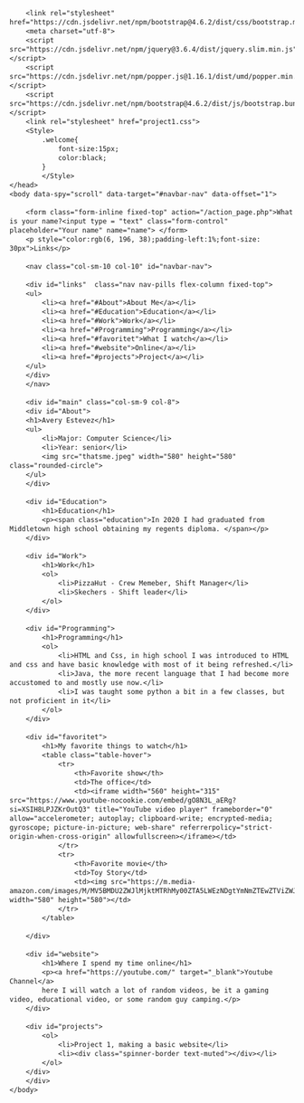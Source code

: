 <html>
    <head>

        <link rel="stylesheet" href="https://cdn.jsdelivr.net/npm/bootstrap@4.6.2/dist/css/bootstrap.min.css">
        <meta charset="utf-8">
        <script src="https://cdn.jsdelivr.net/npm/jquery@3.6.4/dist/jquery.slim.min.js"></script>
        <script src="https://cdn.jsdelivr.net/npm/popper.js@1.16.1/dist/umd/popper.min.js"></script>
        <script src="https://cdn.jsdelivr.net/npm/bootstrap@4.6.2/dist/js/bootstrap.bundle.min.js"></script>
        <link rel="stylesheet" href="project1.css">
        <Style>
            .welcome{
                font-size:15px;
                color:black;
            }
            </Style>
    </head>
    <body data-spy="scroll" data-target="#navbar-nav" data-offset="1">

        <form class="form-inline fixed-top" action="/action_page.php">What is your name?<input type = "text" class="form-control" placeholder="Your name" name="name"> </form>
        <p style="color:rgb(6, 196, 38);padding-left:1%;font-size: 30px">Links</p>
       
        <nav class="col-sm-10 col-10" id="navbar-nav">

        <div id="links"  class="nav nav-pills flex-column fixed-top">
        <ul>
            <li><a href="#About">About Me</a></li>
            <li><a href="#Education">Education</a></li>
            <li><a href="#Work">Work</a></li>
            <li><a href="#Programming">Programming</a></li>
            <li><a href="#favoritet">What I watch</a></li>
            <li><a href="#website">Online</a></li>
            <li><a href="#projects">Project</a></li>
        </ul>
        </div>
        </nav>

        <div id="main" class="col-sm-9 col-8">
        <div id="About">
        <h1>Avery Estevez</h1>
        <ul>
            <li>Major: Computer Science</li>
            <li>Year: senior</li>
            <img src="thatsme.jpeg" width="580" height="580" class="rounded-circle">
        </ul>
        </div>

        <div id="Education">
            <h1>Education</h1>
            <p><span class="education">In 2020 I had graduated from Middletown high school obtaining my regents diploma. </span></p>
        </div>

        <div id="Work">
            <h1>Work</h1>
            <ol>
                <li>PizzaHut - Crew Memeber, Shift Manager</li>
                <li>Skechers - Shift leader</li>
            </ol>
        </div>

        <div id="Programming">
            <h1>Programming</h1>
            <ol>
                <li>HTML and Css, in high school I was introduced to HTML and css and have basic knowledge with most of it being refreshed.</li>
                <li>Java, the more recent language that I had become more accustomed to and mostly use now.</li>
                <li>I was taught some python a bit in a few classes, but not proficient in it</li>
            </ol>
        </div>

        <div id="favoritet">
            <h1>My favorite things to watch</h1>
            <table class="table-hover">
                <tr>
                    <th>Favorite show</th>
                    <td>The office</td>
                    <td><iframe width="560" height="315" src="https://www.youtube-nocookie.com/embed/gO8N3L_aERg?si=XSIH8LPJZKrOutQ3" title="YouTube video player" frameborder="0" allow="accelerometer; autoplay; clipboard-write; encrypted-media; gyroscope; picture-in-picture; web-share" referrerpolicy="strict-origin-when-cross-origin" allowfullscreen></iframe></td>                
                </tr>
                <tr>
                    <th>Favorite movie</th>
                    <td>Toy Story</td>   
                    <td><img src="https://m.media-amazon.com/images/M/MV5BMDU2ZWJlMjktMTRhMy00ZTA5LWEzNDgtYmNmZTEwZTViZWJkXkEyXkFqcGdeQXVyNDQ2OTk4MzI@._V1_.jpg" width="580" height="580"></td>             
                </tr>
            </table>

        </div>

        <div id="website">
            <h1>Where I spend my time online</h1>
            <p><a href="https://youtube.com/" target="_blank">Youtube Channel</a>
            here I will watch a lot of random videos, be it a gaming video, educational video, or some random guy camping.</p>
        </div>

        <div id="projects">
            <ol>
                <li>Project 1, making a basic website</li>
                <li><div class="spinner-border text-muted"></div></li>
            </ol>
        </div>
        </div>
    </body>
</html>
